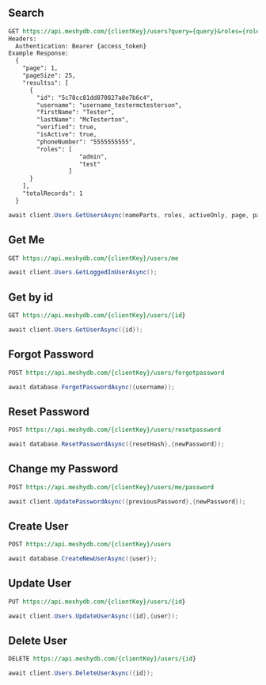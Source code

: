 ## Search
``` REST fct_label="REST"
GET https://api.meshydb.com/{clientKey}/users?query={query}&roles={roles}&activeOnly={activeOnly}&page={page}&pageSize={pageSize}
Headers:
  Authentication: Bearer {access_token}
Example Response:
  {
    "page": 1,
    "pageSize": 25,
    "resultss": [
      {
        "id": "5c78cc81dd870827a8e7b6c4",
        "username": "username_testermctesterson",
        "firstName": "Tester",
        "lastName": "McTesterton",
        "verified": true,
        "isActive": true,
        "phoneNumber": "5555555555",
        "roles": [
                    "admin",
                    "test"
                 ]
      }
    ],
    "totalRecords": 1
  }
```

``` c#
await client.Users.GetUsersAsync(nameParts, roles, activeOnly, page, pageSize);
```

## Get Me
``` REST fct_label="REST"
GET https://api.meshydb.com/{clientKey}/users/me
```

``` c#
await client.Users.GetLoggedInUserAsync();
```

## Get by id
``` REST fct_label="REST"
GET https://api.meshydb.com/{clientKey}/users/{id}
```

``` c#
await client.Users.GetUserAsync({id});
```

## Forgot Password
``` REST fct_label="REST"
POST https://api.meshydb.com/{clientKey}/users/forgotpassword
```

``` c#
await database.ForgotPasswordAsync({username});
```

## Reset Password
``` REST fct_label="REST"
POST https://api.meshydb.com/{clientKey}/users/resetpassword
```

``` c#
await database.ResetPasswordAsync({resetHash},{newPassword});
```

## Change my Password
``` REST fct_label="REST"
POST https://api.meshydb.com/{clientKey}/users/me/password
```

``` c#
await client.UpdatePasswordAsync({previousPassword},{newPassword});
```

## Create User
``` REST fct_label="REST"
POST https://api.meshydb.com/{clientKey}/users
```

``` c#
await database.CreateNewUserAsync({user});
```

## Update User
``` REST fct_label="REST"
PUT https://api.meshydb.com/{clientKey}/users/{id}
```

``` c#
await client.Users.UpdateUserAsync({id},{user});
```

## Delete User
``` REST fct_label="REST"
DELETE https://api.meshydb.com/{clientKey}/users/{id}
```

``` c#
await client.Users.DeleteUserAsync({id});
```
